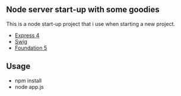 ## Node server start-up with some goodies
This is a node start-up project that i use when starting a new project.
- [Express 4](http://expressjs.com/4x/api.html)
- [Swig](http://paularmstrong.github.io/swig/)
- [Foundation 5](http://foundation.zurb.com/docs/)

## Usage
- npm install
- node app.js
